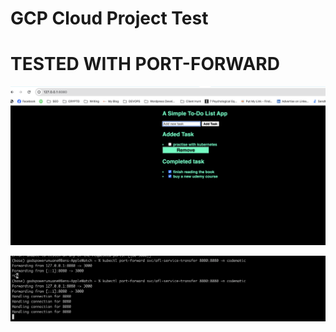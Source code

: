 # GCP Cloud Project Test 
# TESTED WITH PORT-FORWARD
![PORT-FORWARD](PORT-FORWARD.png)


![PORTFORWARD](PORTFORWARD.png)


